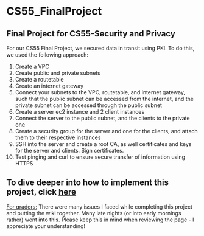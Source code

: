 # CS55_FinalProject
Final Project for CS55-Security and Privacy
---- 
For our CS55 Final Project, we secured data in transit using PKI. To do this, we used the following approach:

1. Create a VPC
2. Create public and private subnets
3. Create a routetable
4. Create an internet gateway
5. Connect your subnets to the VPC, routetable, and internet gateway, such that the public subnet can be accessed from the internet, and the private subnet can be accessed through the public subnet
6. Create a server ec2 instance and 2 client instances
7. Connect the server to the public subnet, and the clients to the private one
8. Create a security group for the server and one for the clients, and attach them to their respective instances
9. SSH into the server and create a root CA, as well certificates and keys for the server and clients. Sign certificates.
10. Test pinging and curl to ensure secure transfer of information using HTTPS

 ## To dive deeper into how to implement this project, click [here](https://github.com/ishanvprasad/CS55_FinalProject/wiki)

<ins>For graders:</ins> There were many issues I faced while completing this project and putting the wiki together. Many late nights (or into early mornings rather) went into this. Please keep this in mind when reviewing the page - I appreciate your understanding!
